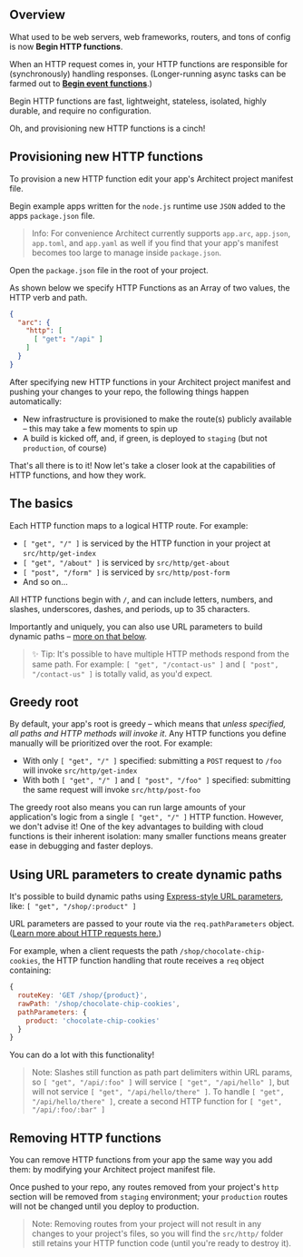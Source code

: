 ## Overview

What used to be web servers, web frameworks, routers, and tons of config is now **Begin HTTP functions**.

When an HTTP request comes in, your HTTP functions are responsible for (synchronously) handling responses. (Longer-running async tasks can be farmed out to **[Begin event functions](/en/event-functions/provisioning)**.)

Begin HTTP functions are fast, lightweight, stateless, isolated, highly durable, and require no configuration.

Oh, and provisioning new HTTP functions is a cinch!


## Provisioning new HTTP functions

To provision a new HTTP function edit your app's Architect project manifest file.

Begin example apps written for the `node.js` runtime use `JSON` added to the apps `package.json` file.

> Info: For convenience Architect currently supports `app.arc`, `app.json`, `app.toml`, and `app.yaml` as well if you find that your app's manifest becomes too large to manage inside `package.json`.

Open the `package.json` file in the root of your project.

As shown below we specify HTTP Functions as an Array of two values, the HTTP verb and path.
```json
{
  "arc": {
    "http": [
      [ "get": "/api" ]
    ]
  }
}
```

After specifying new HTTP functions in your Architect project manifest and pushing your changes to your repo, the following things happen automatically:

- New infrastructure is provisioned to make the route(s) publicly available – this may take a few moments to spin up
- A build is kicked off, and, if green, is deployed to `staging` (but not `production`, of course)

That's all there is to it! Now let's take a closer look at the capabilities of HTTP functions, and how they work.


## The basics

Each HTTP function maps to a logical HTTP route. For example:
- `[ "get", "/" ]` is serviced by the HTTP function in your project at `src/http/get-index`
- `[ "get", "/about" ]` is serviced by `src/http/get-about`
- `[ "post", "/form" ]` is serviced by `src/http/post-form`
- And so on...

All HTTP functions begin with `/`, and can include letters, numbers, and slashes, underscores, dashes, and periods, up to 35 characters.

Importantly and uniquely, you can also use URL parameters to build dynamic paths – [more on that below](#using-url-parameters-to-create-dynamic-paths).

> ✨ Tip: It's possible to have multiple HTTP methods respond from the same path. For example: `[ "get", "/contact-us" ]` and `[ "post", "/contact-us" ]` is totally valid, as you'd expect.


## Greedy root

By default, your app's root is greedy – which means that *unless specified, all paths and HTTP methods will invoke it*. Any HTTP functions you define manually will be prioritized over the root. For example:
- With only `[ "get", "/" ]` specified: submitting a `POST` request to `/foo` will invoke `src/http/get-index`
- With both `[ "get", "/" ]` and `[ "post", "/foo" ]` specified: submitting the same request will invoke `src/http/post-foo`

The greedy root also means you can run large amounts of your application's logic from a single `[ "get", "/" ]` HTTP function. However, we don't advise it! One of the key advantages to building with cloud functions is their inherent isolation: many smaller functions means greater ease in debugging and faster deploys.


## Using URL parameters to create dynamic paths

It's possible to build dynamic paths using [Express-style URL parameters](http://expressjs.com/en/guide/routing.html#route-parameters), like: `[ "get", "/shop/:product" ]`

URL parameters are passed to your route via the `req.pathParameters` object. ([Learn more about HTTP requests here.](/en/http-functions/api-reference#requests))

For example, when a client requests the path `/shop/chocolate-chip-cookies`, the HTTP function handling that route receives a `req` object containing:

```js
{
  routeKey: 'GET /shop/{product}',
  rawPath: '/shop/chocolate-chip-cookies',
  pathParameters: {
    product: 'chocolate-chip-cookies'
  }
}
```

You can do a lot with this functionality!

> Note: Slashes still function as path part delimiters within URL params, so `[ "get", "/api/:foo" ]` will service `[ "get", "/api/hello" ]`, but will not service `[ "get", "/api/hello/there" ]`.
> To handle `[ "get", "/api/hello/there" ]`, create a second HTTP function for `[ "get", "/api/:foo/:bar" ]`


## Removing HTTP functions

You can remove HTTP functions from your app the same way you add them: by modifying your Architect project manifest file.

Once pushed to your repo, any routes removed from your project's `http` section will be removed from `staging` environment; your `production` routes will not be changed until you deploy to production.

> Note: Removing routes from your project will not result in any changes to your project's files, so you will find the `src/http/` folder still retains your HTTP function code (until you're ready to destroy it).
